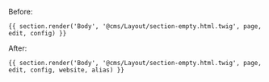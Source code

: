Before: 

```TWIG
{{ section.render('Body', '@cms/Layout/section-empty.html.twig', page, edit, config) }}
```


After: 

```TWIG
{{ section.render('Body', '@cms/Layout/section-empty.html.twig', page, edit, config, website, alias) }}
```
